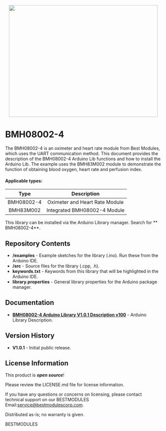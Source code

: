 <div align=center>
<img src="https://github.com/BestModules-ArduinoLibraries/img/blob/main/BMH08002-4_BMH83M002_V1.0.png" width="480" height="360"> 
</div> 


BMH08002-4
===========================================================

The BMH08002-4 is an oximeter and heart rate module from Best Modules, which uses the UART communication method. This document provides the description of the BMH08002-4 Arduino Lib functions and how to install the Arduino Lib. The example uses the BMH83M002 module to demonstrate the function of obtaining blood oxygen, heart rate and perfusion index.

#### Applicable types:
<div align=center>

|Type       |Description                   |
|:---------:|:----------------------------:|
|BMH08002-4 |Oximeter and Heart Rate Module|
|BMH83M002  |Integrated BMH08002-4 Module  |

</div> 

This library can be installed via the Arduino Library manager. Search for ** BMH08002-4**. 

Repository Contents
-------------------

* **/examples** - Example sketches for the library (.ino). Run these from the Arduino IDE. 
* **/src** - Source files for the library (.cpp, .h).
* **keywords.txt** - Keywords from this library that will be highlighted in the Arduino IDE. 
* **library.properties** - General library properties for the Arduino package manager. 

Documentation 
-------------------

* **[ BMH08002-4 Arduino Library V1.0.1 Description v100](https://www.bestmodulescorp.com/BMH08002-4.html#tab-product2)** - Arduino Library Description.

Version History  
-------------------

* **V1.0.1** - Initial public release.

License Information
-------------------

This product is _**open source**_! 

Please review the LICENSE.md file for license information. 

If you have any questions or concerns on licensing, please contact technical support on our BESTMODULES Email:service@bestmodulescorp.com.

Distributed as-is; no warranty is given.

BESTMODULES
